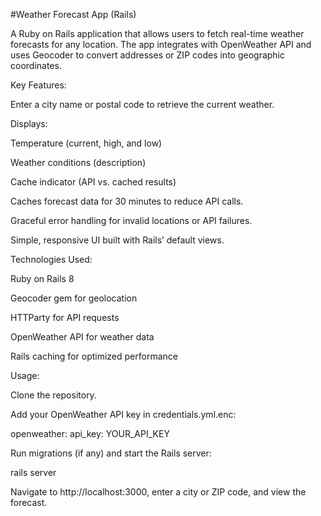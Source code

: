 #Weather Forecast App (Rails)

A Ruby on Rails application that allows users to fetch real-time weather forecasts for any location. The app integrates with OpenWeather API and uses Geocoder to convert addresses or ZIP codes into geographic coordinates.

Key Features:

Enter a city name or postal code to retrieve the current weather.

Displays:

Temperature (current, high, and low)

Weather conditions (description)

Cache indicator (API vs. cached results)

Caches forecast data for 30 minutes to reduce API calls.

Graceful error handling for invalid locations or API failures.

Simple, responsive UI built with Rails’ default views.

Technologies Used:

Ruby on Rails 8

Geocoder gem for geolocation

HTTParty for API requests

OpenWeather API for weather data

Rails caching for optimized performance

Usage:

Clone the repository.

Add your OpenWeather API key in credentials.yml.enc:

openweather:
  api_key: YOUR_API_KEY


Run migrations (if any) and start the Rails server:

rails server


Navigate to http://localhost:3000, enter a city or ZIP code, and view the forecast.
